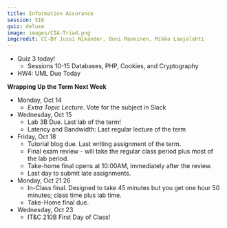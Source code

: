 ```yaml
---
title: Information Assurance
session: S16
quiz: deluxe
image: images/CIA-Triad.png
imgcredit: CC-BY Jussi Nikander, Onni Manninen, Mikko Laajalahti
---
```

* Quiz 3 today!
    * Sessions 10-15 Databases, PHP, Cookies, and Cryptography
* HW4: UML Due Today

**Wrapping Up the Term Next Week**
* Monday, Oct 14
    * *Extra Topic Lecture*. Vote for the subject in Slack
* Wednesday, Oct 15
    * Lab 3B Due. Last lab of the term!
    * Latency and Bandwidth: Last regular lecture of the term
* Friday, Oct 18
    * Tutorial blog due. Last writing assignment of the term.
    * Final exam review - will take the regular class period plus most of the lab period.
    * Take-home final opens at 10:00AM, immediately after the review.
    * Last day to submit late assignments.
* Monday, Oct 21 26
    * In-Class final. Designed to take 45 minutes but you get one hour 50 minutes; class time plus lab time.
    * Take-Home final due.
* Wednesday, Oct 23
    * IT&C 210B First Day of Class!